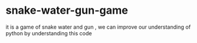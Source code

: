 # snake-water-gun-game
it is a game of snake water and gun , we can improve our understanding of python by understanding this code 

